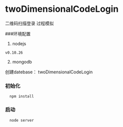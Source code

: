 # twoDimensionalCodeLogin
二维码扫描登录 过程模拟

###环境配置

1. nodejs 

```
v0.10.26
```

2. mongodb

创建datebase： twoDimensionalCodeLogin

### 初始化

```
  npm install
```

### 启动

```
  node server
```
